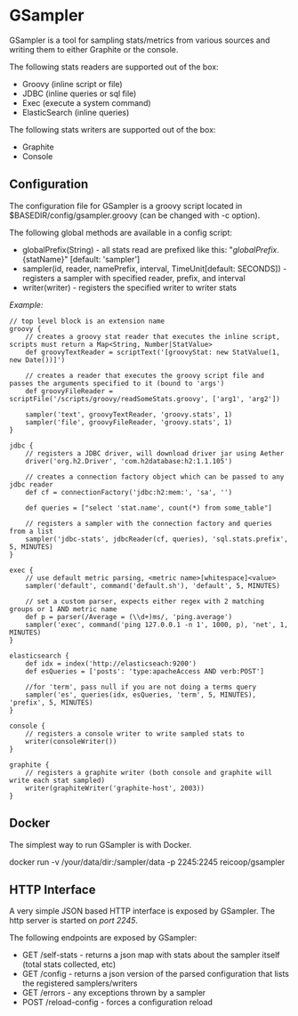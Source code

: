 GSampler
========

GSampler is a tool for sampling stats/metrics from various sources and writing them to either Graphite or the console.

The following stats readers are supported out of the box:

 * Groovy (inline script or file)
 * JDBC (inline queries or sql file)
 * Exec (execute a system command)
 * ElasticSearch (inline queries)

 The following stats writers are supported out of the box:

  * Graphite
  * Console

Configuration
-------------

The configuration file for GSampler is a groovy script located in $BASEDIR/config/gsampler.groovy (can be changed with -c option).

The following global methods are available in a config script:

 * globalPrefix(String) - all stats read are prefixed like this: "${globalPrefix}.${statName}" [default: 'sampler']
 * sampler(id, reader, namePrefix, interval, TimeUnit[default: SECONDS]) - registers a sampler with specified reader, prefix, and interval
 * writer(writer) - registers the specified writer to writer stats

*Example:*

    // top level block is an extension name
	groovy {
		// creates a groovy stat reader that executes the inline script, scripts must return a Map<String, Number|StatValue>
		def groovyTextReader = scriptText('[groovyStat: new StatValue(1, new Date())]')

		// creates a reader that executes the groovy script file and passes the arguments specified to it (bound to 'args')
		def groovyFileReader = scriptFile('/scripts/groovy/readSomeStats.groovy', ['arg1', 'arg2'])

	    sampler('text', groovyTextReader, 'groovy.stats', 1)
	    sampler('file', groovyFileReader, 'groovy.stats', 1)
	}

	jdbc {
		// registers a JDBC driver, will download driver jar using Aether
		driver('org.h2.Driver', 'com.h2database:h2:1.1.105')

		// creates a connection factory object which can be passed to any jdbc reader
		def cf = connectionFactory('jdbc:h2:mem:', 'sa', '')

		def queries = ["select 'stat.name', count(*) from some_table"]

		// registers a sampler with the connection factory and queries from a list
		sampler('jdbc-stats', jdbcReader(cf, queries), 'sql.stats.prefix', 5, MINUTES)
	}

    exec {
        // use default metric parsing, <metric name>[whitespace]<value>
        sampler('default', command('default.sh'), 'default', 5, MINUTES)

        // set a custom parser, expects either regex with 2 matching groups or 1 AND metric name
        def p = parser(/Average = (\\d+)ms/, 'ping.average')
        sampler('exec', command('ping 127.0.0.1 -n 1', 1000, p), 'net', 1, MINUTES)
    }

    elasticsearch {
        def idx = index('http://elasticseach:9200')
        def esQueries = ['posts': 'type:apacheAccess AND verb:POST']

		//for 'term', pass null if you are not doing a terms query
        sampler('es', queries(idx, esQueries, 'term', 5, MINUTES), 'prefix', 5, MINUTES)
    }

	console {
		// registers a console writer to write sampled stats to
	    writer(consoleWriter())
	}

	graphite {
		// registers a graphite writer (both console and graphite will write each stat sampled)
		writer(graphiteWriter('graphite-host', 2003))
	}

Docker
------

The simplest way to run GSampler is with Docker. 

   docker run -v /your/data/dir:/sampler/data -p 2245:2245 reicoop/gsampler

HTTP Interface
--------------

A very simple JSON based HTTP interface is exposed by GSampler. The http server is started on *port 2245*.

The following endpoints are exposed by GSampler:

 * GET /self-stats - returns a json map with stats about the sampler itself (total stats collected, etc)
 * GET /config - returns a json version of the parsed configuration that lists the registered samplers/writers
 * GET /errors - any exceptions thrown by a sampler
 * POST /reload-config - forces a configuration reload
